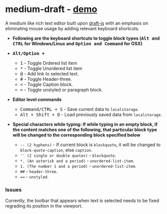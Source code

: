 # medium-draft - [demo](http://bitwiser.in/medium-draft/)

A medium like rich text editor built upon [draft-js](https://facebook.github.io/draft-js/) with an emphasis on eliminating mouse usage by adding relevant keyboard shortcuts.

*   **Following are the keyboard shortcuts to toggle block types (<kbd>Alt and CTRL</kbd> for Windows/Linux and <kbd>Option and Command</kbd> for OSX)**
*   **<kbd>Alt/Option +</kbd>**

    *   <kbd>1</kbd> - Toggle Ordered list item
    *   <kbd>*</kbd> - Toggle Unordered list item
    *   <kbd>@</kbd> - Add link to selected text.
    *   <kbd>#</kbd> - Toggle Header-three.
    *   <kbd><</kbd> - Toggle Caption block.
    *   <kbd>></kbd> - Toggle unstyled or paragraph block.

*   **Editor level commands**
    *   <kbd>Command/CTRL + S</kbd> - Save current data to `localstorage`.
    *   <kbd>Alt + Shift + D</kbd> - Load previously saved data from `localstorage`.

*   **Special characters while typing: If while typing in an empty block, if the content matches one of the following, that particular block type will be changed to the corresponding block specified below**
    *   `-- (2 hyphens)` - If current block is `blockquote`, it will be changed to `block-quote-caption`, else `caption`.
    *   `'' (2 single or double quotes)` - `blockquote`.
    *   `*. (An asterisk and a period)` - `unordered-list-item`.
    *   `1. (The number 1 and a period)` - `unordered-list-item`.
    *   `##` - `header-three`.
    *   `==` - `unstyled`.

### Issues
>
Currently, the toolbar that appears when text is selected needs to be fixed regrading its position in the viewport.
